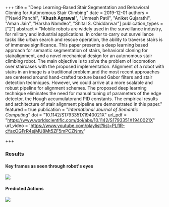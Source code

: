 +++
title = "Deep Learning-Based Stair Segmentation and Behavioral Cloning for Autonomous Stair Climbing"
date = 2019-12-01
authors = ["Navid Panchi", "**Khush Agrawal**", "Unmesh Patil", "Aniket Gujarathi", "Aman Jain", "Harsha Namdeo", "Shital S. Chiddarwar"]
publication_types = ["2"]
abstract = "Mobile robots are widely used in the surveillance industry, for military and industrial applications. In order to carry out surveillance tasks like urban search and rescue operation, the ability to traverse stairs is of immense significance. This paper presents a deep learning based approach for semantic segmentation of stairs, behavioral cloning for stairalignment, and a novel mechanical design for an autonomous stair climbing robot. The main objective is to solve the problem of locomotion over staircases with the proposed implementation. Alignment of a robot with stairs in an image is a traditional problem,and the most recent approaches are centered around hand-crafted texture based Gabor filters and stair detection techniques. However, we could arrive at a more scalable and robust pipeline for alignment schemes. The proposed deep learning technique eliminates the need for manual tuning of parameters of the edge detector, the Hough accumulatorand PID constants. The empirical results and architecture of stair alignment pipeline are demonstrated in this paper."
featured = true
publication = "*International Journal of Semantic Computing*"
doi = "10.1142/S1793351X1940021X"
url_pdf = "https://www.worldscientific.com/doi/abs/10.1142/S1793351X1940021X"
url_video = 'https://www.youtube.com/playlist?list=PLflR-cYaxOGFrR4ejMU8Mt5ZF5mPCZNmv'

+++
### Results
#### Key frames as seen through robot's eyes
![](https://user-images.githubusercontent.com/34411770/74923820-77ca5e00-53f7-11ea-98e8-fc5c1d169025.png)
#### Predicted Actions
![](https://user-images.githubusercontent.com/34411770/74923881-89ac0100-53f7-11ea-9f8b-030d230c99db.png)